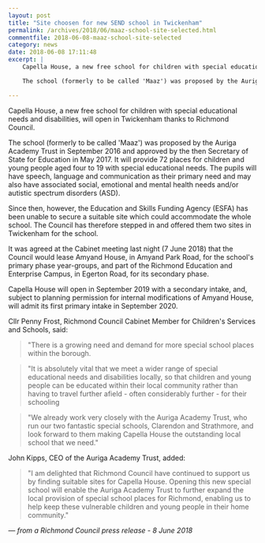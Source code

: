 ```yaml
---
layout: post
title: "Site choosen for new SEND school in Twickenham"
permalink: /archives/2018/06/maaz-school-site-selected.html
commentfile: 2018-06-08-maaz-school-site-selected
category: news
date: 2018-06-08 17:11:48
excerpt: |
    Capella House, a new free school for children with special educational needs and disabilities, will open in Twickenham thanks to Richmond Council.

    The school (formerly to be called 'Maaz') was proposed by the Auriga Academy Trust in September 2016 and approved by the then Secretary of State for Education in May 2017. It will provide 72 places for children and young people aged four to 19 with special educational needs. The pupils will have speech, language and communication as their primary need and may also have associated social, emotional and mental health needs and/or autistic spectrum disorders (ASD).

---
```



Capella House, a new free school for children with special educational needs and disabilities, will open in Twickenham thanks to Richmond Council.

The school (formerly to be called 'Maaz') was proposed by the Auriga Academy Trust in September 2016 and approved by the then Secretary of State for Education in May 2017. It will provide 72 places for children and young people aged four to 19 with special educational needs. The pupils will have speech, language and communication as their primary need and may also have associated social, emotional and mental health needs and/or autistic spectrum disorders (ASD).

Since then, however, the Education and Skills Funding Agency (ESFA) has been unable to secure a suitable site which could accommodate the whole school. The Council has therefore stepped in and offered them two sites in Twickenham for the school.

It was agreed at the Cabinet meeting last night (7 June 2018) that the Council would lease Amyand House, in Amyand Park Road, for the school's primary phase year-groups, and part of the Richmond Education and Enterprise Campus, in Egerton Road, for its secondary phase.

Capella House will open in September 2019 with a secondary intake, and, subject to planning permission for internal modifications of Amyand House, will admit its first primary intake in September 2020.

Cllr Penny Frost, Richmond Council Cabinet Member for Children's Services and Schools, said:

> "There is a growing need and demand for more special school places within the borough.

> "It is absolutely vital that we meet a wider range of special educational needs and disabilities locally, so that children and young people can be educated within their local community rather than having to travel further afield - often considerably further - for their schooling

> "We already work very closely with the Auriga Academy Trust, who run our two fantastic special schools, Clarendon and Strathmore, and look forward to them making Capella House the outstanding local school that we need."


John Kipps, CEO of the Auriga Academy Trust, added:

> "I am delighted that Richmond Council have continued to support us by finding suitable sites for Capella House. Opening this new special school will enable the Auriga Academy Trust to further expand the local provision of special school places for Richmond, enabling us to help keep these vulnerable children and young people in their home community."

<cite>&mdash; from a Richmond Council press release - 8 June 2018</cite>
